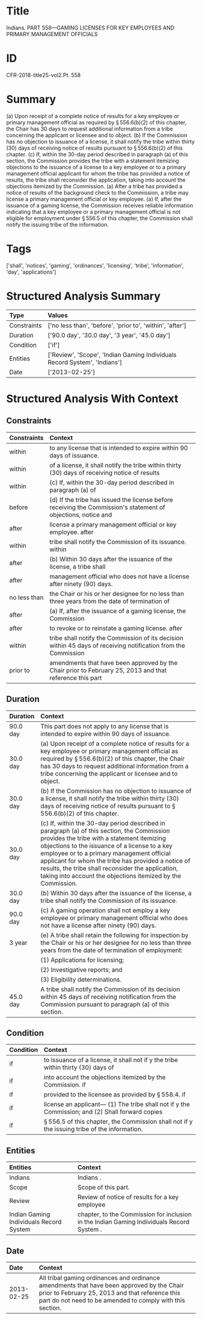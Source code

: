 # Title

 Indians. PART 558—GAMING LICENSES FOR KEY EMPLOYEES AND PRIMARY MANAGEMENT OFFICIALS


# ID

 CFR-2018-title25-vol2.Pt. 558


# Summary

(a) Upon receipt of a complete notice of results for a key employee or primary management official as required by &#167;&#8201;556.6(b)(2) of this chapter, the Chair has 30 days to request additional information from a tribe concerning the applicant or licensee and to object.
(b) If the Commission has no objection to issuance of a license, it shall notify the tribe within thirty (30) days of receiving notice of results pursuant to &#167;&#8201;556.6(b)(2) of this chapter.
(c) If, within the 30-day period described in paragraph (a) of this section, the Commission provides the tribe with a statement itemizing objections to the issuance of a license to a key employee or to a primary management official applicant for whom the tribe has provided a notice of results, the tribe shall reconsider the application, taking into account the objections itemized by the Commission.
(a) After a tribe has provided a notice of results of the background check to the Commission, a tribe may license a primary management official or key employee.
(a) If, after the issuance of a gaming license, the Commission receives reliable information indicating that a key employee or a primary management official is not eligible for employment under &#167;&#8201;556.5 of this chapter, the Commission shall notify the issuing tribe of the information.


# Tags

['shall', 'notices', 'gaming', 'ordinances', 'licensing', 'tribe', 'information', 'day', 'applications']


# Structured Analysis Summary

| Type        | Values                                                                    |
|:------------|:--------------------------------------------------------------------------|
| Constraints | ['no less than', 'before', 'prior to', 'within', 'after']                 |
| Duration    | ['90.0 day', '30.0 day', '3 year', '45.0 day']                            |
| Condition   | ['if']                                                                    |
| Entities    | ['Review', 'Scope', 'Indian Gaming Individuals Record System', 'Indians'] |
| Date        | ['2013-02-25']                                                            |


# Structured Analysis With Context

 


## Constraints

| Constraints   | Context                                                                                                        |
|:--------------|:---------------------------------------------------------------------------------------------------------------|
| within        | to any license that is intended to expire within  90 days of issuance.                                         |
| within        | of a license, it shall notify the tribe within thirty (30) days of receiving notice of results                 |
| within        | (c) If,  within the 30-day period described in paragraph (a) of                                                |
| before        | (d) If the tribe has issued the license  before receiving the Commission's statement of objections, notice and |
| after         | license a primary management official or key employee. after                                                   |
| within        | tribe shall notify the Commission of its issuance. within                                                      |
| after         | (b) Within 30 days  after the issuance of the license, a tribe shall                                           |
| after         | management official who does not have a license after  ninety (90) days.                                       |
| no less than  | the Chair or his or her designee for no less than three years from the date of termination of                  |
| after         | (a) If,  after the issuance of a gaming license, the Commission                                                |
| after         | to revoke or to reinstate a gaming license. after                                                              |
| within        | tribe shall notify the Commission of its decision within 45 days of receiving notification from the Commission |
| prior to      | amendments that have been approved by the Chair prior to February 25, 2013 and that reference this part        |


## Duration

| Duration   | Context                                                                                                                                                                                                                                                                                                                                                                                                           |
|:-----------|:------------------------------------------------------------------------------------------------------------------------------------------------------------------------------------------------------------------------------------------------------------------------------------------------------------------------------------------------------------------------------------------------------------------|
| 90.0 day   | This part does not apply to any license that is intended to expire within 90 days of issuance.                                                                                                                                                                                                                                                                                                                    |
| 30.0 day   | (a) Upon receipt of a complete notice of results for a key employee or primary management official as required by &#167;&#8201;556.6(b)(2) of this chapter, the Chair has 30 days to request additional information from a tribe concerning the applicant or licensee and to object.                                                                                                                              |
| 30.0 day   | (b) If the Commission has no objection to issuance of a license, it shall notify the tribe within thirty (30) days of receiving notice of results pursuant to &#167;&#8201;556.6(b)(2) of this chapter.                                                                                                                                                                                                           |
| 30.0 day   | (c) If, within the 30-day period described in paragraph (a) of this section, the Commission provides the tribe with a statement itemizing objections to the issuance of a license to a key employee or to a primary management official applicant for whom the tribe has provided a notice of results, the tribe shall reconsider the application, taking into account the objections itemized by the Commission. |
| 30.0 day   | (b) Within 30 days after the issuance of the license, a tribe shall notify the Commission of its issuance.                                                                                                                                                                                                                                                                                                        |
| 90.0 day   | (c) A gaming operation shall not employ a key employee or primary management official who does not have a license after ninety (90) days.                                                                                                                                                                                                                                                                         |
| 3 year     | (e) A tribe shall retain the following for inspection by the Chair or his or her designee for no less than three years from the date of termination of employment:                                                                                                                                                                                                                                                |
|            |             (1) Applications for licensing;                                                                                                                                                                                                                                                                                                                                                                       |
|            |             (2) Investigative reports; and                                                                                                                                                                                                                                                                                                                                                                        |
|            |             (3) Eligibility determinations.                                                                                                                                                                                                                                                                                                                                                                       |
| 45.0 day   | A tribe shall notify the Commission of its decision within 45 days of receiving notification from the Commission pursuant to paragraph (a) of this section.                                                                                                                                                                                                                                                       |


## Condition

| Condition   | Context                                                                                                 |
|:------------|:--------------------------------------------------------------------------------------------------------|
| if          | to issuance of a license, it shall not if y the tribe within thirty (30) days of                        |
| if          | into account the objections itemized by the Commission. if                                              |
| if          | provided to the licensee as provided by &#167;&#8201;558.4. if                                          |
| if          | license an applicant&#8212; (1) The tribe shall not if y the Commission; and (2) Shall forward copies   |
| if          | &#167;&#8201;556.5 of this chapter, the Commission shall not if y the issuing tribe of the information. |


## Entities

| Entities                                | Context                                                                                   |
|:----------------------------------------|:------------------------------------------------------------------------------------------|
| Indians                                 | Indians .                                                                                 |
| Scope                                   | Scope  of this part.                                                                      |
| Review                                  | Review of notice of results for a key employee                                            |
| Indian Gaming Individuals Record System | chapter, to the Commission for inclusion in the Indian Gaming Individuals Record System . |


## Date

| Date       | Context                                                                                                                                                                                                   |
|:-----------|:----------------------------------------------------------------------------------------------------------------------------------------------------------------------------------------------------------|
| 2013-02-25 | All tribal gaming ordinances and ordinance amendments that have been approved by the Chair prior to February 25, 2013 and that reference this part do not need to be amended to comply with this section. |



